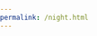 ```yaml
---
permalink: /night.html
---
```

<html lang="en">
<head>
    <meta charset="UTF-8">
    <meta name="viewport" content="width=device-width, initial-scale=1.0">
    <title>Night Sky</title>
    <link rel="stylesheet" href="styles.css">
</head>
<style>
body {
    margin: 0;
    padding: 0;
    overflow: hidden; /* Prevent horizontal scrolling */
}

.night-sky {
    width: 100%;
    height: 100vh; /* Full viewport height */
    background-color: #041e42; /* Dark blue for the sky */
    position: relative;
}

.star {
    width: 40px; /* Adjust size as needed */
    height: 40px; /* Adjust size as needed */
    position: absolute;
}

.star::before {
    content: '';
    width: 100%;
    height: 100%;
    background-color: #fff; /* White for the stars */
    position: absolute;
    border-radius: 50%; /* Circular shape */
    animation: pulse 2s infinite alternate; /* Optional: Add animation */
}

.star::after {
    content: '';
    width: 50%;
    height: 2px;
    background-color: #fff; /* White for the stars */
    position: absolute;
    top: 50%;
    left: 50%;
    transform-origin: left;
}

/* Set position of stars */
.star:nth-child(1) {
    top: 20%;
    left: 30%;
}

.star:nth-child(2) {
    top: 60%;
    left: 70%;
}

/* You can add more star positions similarly */
/* Ensure stars are not overlapping with each other for a natural look */

/* Animation for the stars (optional) */
@keyframes pulse {
    from {
        transform: scale(1);
    }
    to {
        transform: scale(1.1);
    }
}

</style>
<body>
    <div class="night-sky">
        <div class="star"></div>
        <!-- You can add more stars here -->
    </div>
</body>
</html>
